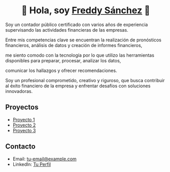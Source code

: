 <div align="center">
<h1 align="center">👋 Hola, soy <a href="https://aristi.dev">Freddy Sánchez</a> 👋</h1>
</div>
<div align="justifiy">
<p>Soy un contador público certificado con varios años de experiencia supervisando las actividades financieras de las empresas.</p>
<p>Entre mis competencias clave se encuentran la realización de pronósticos financieros, análisis de datos y creación de informes financieros,</p> 
<p>me siento comodo con la tecnología por lo que utilizo las herramientas disponibles para preparar, procesar, analizar los datos,</p>
<p>comunicar los hallazgos y ofrecer recomendaciones.</p></div> 

<div align="justifiy">
<p>Soy un profesional comprometido, creativo y riguroso, que busca contribuir al éxito financiero de la empresa y enfrentar desafíos con soluciones innovadoras.</p> 
</div>

## Proyectos

- [Proyecto 1](#)
- [Proyecto 2](#)
- [Proyecto 3](#)

## Contacto

- Email: tu-email@example.com
- LinkedIn: [Tu Perfil](https://www.linkedin.com/in/tu-perfil)
